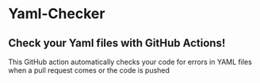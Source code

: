 # Yaml-Checker
## Check your Yaml files with GitHub Actions!
This GitHub action automatically checks your code for errors in YAML files when a pull request comes or the code is pushed

